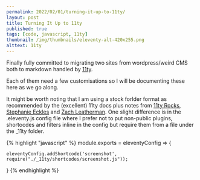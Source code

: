 ```yaml
---
permalink: 2022/02/01/turning-it-up-to-11ty/
layout: post
title: Turning It Up to 11ty
published: true
tags: [code, javascript, 11ty]
thumbnail: /img/thumbnails/eleventy-alt-420x255.png
alttext: 11ty
---
```


Finally fully committed to migrating two sites from wordpress/weird CMS both to markdown handled by [11ty](https://www.11ty.dev).

Each of them need a few customisations so I will be documenting these here as we go along. 

It might be worth noting that I am using a stock forlder format as recommended by the (excellent) 11ty docs plus notes from 
[11ty Rocks](https://11ty.rocks), [Stephanie Eckles](https://twitter.com/5t3ph) and [Zach Leatherman](https://www.zachleat.com/web/eleventy/).
One slight difference is in the .eleventy.js config file where I prefer not to put non-public plugins, shortocdes and filters inline in 
the config but require them from a file under the _11ty folder.


{% highlight "javascript" %}
module.exports = eleventyConfig => {
    
    eleventyConfig.addShortcode('screenshot', require("./_11ty/shortcodes/screenshot.js"));

}
{% endhighlight %}
